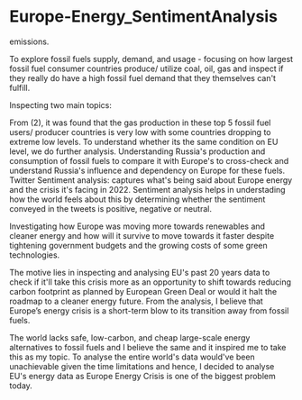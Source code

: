 # Europe-Energy_SentimentAnalysis
 emissions.

To explore fossil fuels supply, demand, and usage - focusing on how largest fossil fuel consumer countries produce/ utilize coal, oil, gas and inspect if they really do have a high fossil fuel demand that they themselves can't fulfill.

Inspecting two main topics:

From (2), it was found that the gas production in these top 5 fossil fuel users/ producer countries is very low with some countries dropping to extreme low levels. To understand whether its the same condition on EU level, we do further analysis.
Understanding Russia's production and consumption of fossil fuels to compare it with Europe's to cross-check and understand Russia's influence and dependency on Europe for these fuels.
Twitter Sentiment analysis: captures what's being said about Europe energy and the crisis it's facing in 2022. Sentiment analysis helps in understading how the world feels about this by determining whether the sentiment conveyed in the tweets is positive, negative or neutral.

Investigating how Europe was moving more towards renewables and cleaner energy and how will it survive to move towards it faster despite tightening government budgets and the growing costs of some green technologies.

The motive lies in inspecting and analysing EU's past 20 years data to check if it'll take this crisis more as an opportunity to shift towards reducing carbon footprint as planned by European Green Deal or would it halt the roadmap to a cleaner energy future. From the analysis, I believe that Europe’s energy crisis is a short-term blow to its transition away from fossil fuels.

The world lacks safe, low-carbon, and cheap large-scale energy alternatives to fossil fuels and I believe the same and it inspired me to take this as my topic. To analyse the entire world's data would've been unachievable given the time limitations and hence, I decided to analyse EU's energy data as Europe Energy Crisis is one of the biggest problem today.
